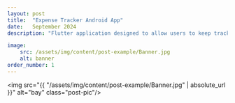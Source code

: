 ```yaml
---
layout: post
title:  "Expense Tracker Android App"
date:   September 2024
description: "Flutter application designed to allow users to keep track of their expenses in a user-friendly format with multiple options to display expense statistics in the relevant currency."

image: 
    src: /assets/img/content/post-example/Banner.jpg
    alt: banner
order_number: 1
---
```


<img src="{{ "/assets/img/content/post-example/Banner.jpg" | absolute_url }}" alt="bay" class="post-pic"/>